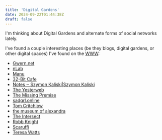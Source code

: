 ```yaml
---
title: 'Digital Gardens'
date: 2024-09-22T01:44:38Z
draft: false
---
```


I'm thinking about Digital Gardens and alternate forms of social networks lately.

I've found a couple interesting places (be they blogs, digital gardens, or other digital spaces) I've found on the [WWW](/posts/surfing-the-web):
- [Gwern.net](https://gwern.net)
- [nLab](https://ncatlab.org/nlab/show/HomePage)
- [Manu](https://manuelmoreale.com/)
- [32-Bit Cafe](https://32bit.cafe)
- [Notes ‒ Szymon Kaliski|Szymon Kaliski](https://szymonkaliski.com/notes/)
- [The Yesterweb](https://yesterweb.org)
- [The Missing Premise](https://publish.obsidian.md/the-missing-premise/Blog/The+Missing+Premise)
- [sadgrl.online](https://sadgrl.online/about/)
- [Tom Critchlow](https://tomcritchlow.com/wiki/wikis/)
- [the museum of alexandra](https://xandra.cc)
- [The Intersect](https://intersect.rknight.me)
- [Robb Knight](https://rknight.me)
- [Scaruffi](https://scaruffi.com/)
- [Teresa Watts](https://teresawatts.com/)